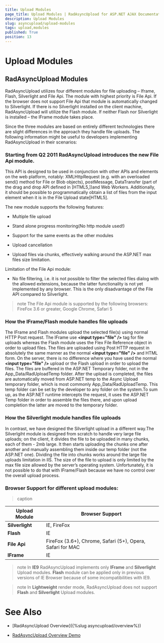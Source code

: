 ```yaml
---
title: Upload Modules
page_title: Upload Modules | RadAsyncUpload for ASP.NET AJAX Documentation
description: Upload Modules
slug: asyncupload/upload-modules
tags: upload,modules
published: True
position: 13
---
```


# Upload Modules

## RadAsyncUpload Modules

RadAsyncUpload utilizes four different modules for file uploading – Iframe, Flash, Silverlight and File Api. The module with highest priority is File Api. If the browser does not support File Api that module is automatically changed to Silverlight. If there is no Silverlight installed on the client machine, RadAsyncUpload will utilize the Flash module. If neither Flash nor Silverlight is installed – the IFrame module takes place.

Since the three modules are based on entirely different technologies there are slight differences in the approach they handle file uploads. The following information might be useful to developers implementing RadAsyncUpload in their scenarios:

### Starting from Q2 2011 RadAsyncUpload introduces the new File Api module.

This API is designed to be used in conjunction with other APIs and elements on the web platform, notably: XMLHttpRequest (e.g. with an overloaded send() method for File or Blob objects), postMessage, DataTransfer (part of the drag and drop API defined in [HTML5,])and Web Workers. Additionally, it should be possible to programmatically obtain a list of files from the input element when it is in the File Upload state[HTML5].

The new module supports the following features:

* Multiple file upload

* Stand alone progress monitoring(No http module used!)

* Support for the same events as the other modules

* Upload cancellation

* Upload files via chunks, effectively walking around the ASP.NET max files size limitation.

Limitation of the File Api module:

* No file filtering, i.e. it is not possible to filter the selected files dialog with the allowed extensions, because the latter functionality is not yet implemented by any browser. This is the only disadvantage of the File API compared to Silverlight.

>note The File Api module is supported by the following browsers: FireFox 3.6 or greater, Google Chrome, Safari 5
>


### How the IFrame/Flash module handles file uploads

The IFrame and Flash modules upload the selected file(s) using normal HTTP Post request. The IFrame use **\<input type="file" /\>** tag for file uploads whereas the Flash module uses the Flex File Reference object in order to upload files. The files are uploaded using Post HTTP request in absolutely the same manner as the normal **\<input type="file" /\>** and HTML form. On the server, there is no difference where you have used the normal **\<input type="file" /\>** upload or the Flash upload in order to upload the files. The files are buffered in the ASP.NET Temporary folder, not in the App_Data/RadUploadTemp folder. After the upload is completed, the files are automatically moved from ASP.NET temp to the Async Upload temporary folder, which is most commonly App_Data/RadUploadTemp. This temp folder can be set by the developer to any folder on the system.To sum up, as the ASP.NET runtime intercepts the request, it uses the ASP.NET Temp folder in order to assemble the files there, and upon upload completion the latter are moved to the temporary folder.

### How the Silverlight module handles file uploads

In contrast, we have designed the Silverlight upload in a different way.The Silverlgiht module is designed from scratch to handle very large file uploads; on the client, it divides the file to be uploaded in many chunks, each of them - 2mb large. It then starts uploading the chunks one after another and manually assembling them inside our temp folder (not the ASP.NET one). Dividing the file into chunks works around the large file uploads limitation in IIS. The size of the file to upload is only limited by the max file size allowed by the server’s operating system. Unfortunately, it is not possible to do that with IFrame/Flash because we have no control over the overall upload process.

### Browser Support for different upload modules:


>caption  

| Upload Module | Browser Support |
| ------ | ------ |
| **Silverlight** |IE, FireFox|
| **Flash** |IE|
| **File Api** |FireFox (3.6+), Chrome, Safari (5+), Opera, Safari for MAC|
| **IFrame** |IE|

>note In **IE9** RadAsyncUpload implements only **IFrame** and **Silverlight** Upload modules. **Flash** module can be applied only in previous versions of IE Browser because of some incompatibilities with IE9.
>

>note In **Lightweight** render mode, RadAsyncUpload does not support **Flash** and **Silverlight** Upload modules.
>


# See Also

 * [RadAsyncUpload Overview]({%slug asyncupload/overview%})

 * [RadAsyncUpload Overview Demo](http://demos.telerik.com/aspnet-ajax/asyncupload/examples/overview/defaultcs.aspx?product=asyncupload)
